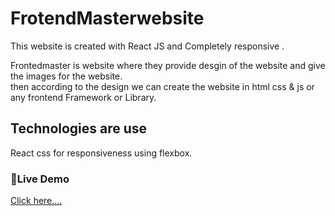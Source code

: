 # FrotendMasterwebsite
This website is created with React JS and Completely responsive .

Frontedmaster is website where they provide desgin of the website and give the images for the website.  
then according to the design we can create the website in html css & js or any frontend Framework or Library.

## Technologies are use
React 
css for responsiveness using flexbox. 

### 🔴Live Demo
[Click here....](https:/frontendmasterchallage.netlify.app/)
